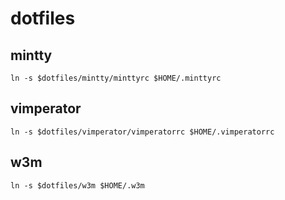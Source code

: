 # dotfiles

## mintty

    ln -s $dotfiles/mintty/minttyrc $HOME/.minttyrc

## vimperator

    ln -s $dotfiles/vimperator/vimperatorrc $HOME/.vimperatorrc

## w3m

    ln -s $dotfiles/w3m $HOME/.w3m
